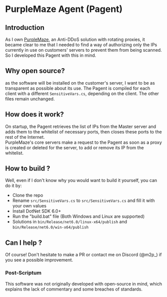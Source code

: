 # PurpleMaze Agent (Pagent)
## Introduction
As I own [PurpleMaze](https://purplemaze.net), an Anti-DDoS solution with rotating proxies, it became clear to me that I needed to find a way of authorizing only the IPs currently in use on customers' servers to prevent them from being scanned. So I developed this Pagent with this in mind.    

## Why open source?
as the software will be installed on the customer's server, I want to be as transparent as possible about its use. The Pagent is compiled for each client with a different `SensitiveVars.cs`, depending on the client.   The other files remain unchanged.  

## How does it work?
On startup, the Pagent retrieves the list of IPs from the Master server and adds them to the whitelist of necessary ports, then closes these ports to the rest of the Internet.  
PurpleMaze's core servers make a request to the Pagent as soon as a proxy is created or deleted for the server, to add or remove its IP from the whitelist.  

## How to build ?
Well, even if I don't know why you would want to build it yourself, you can do it by:
- Clone the repo
- Rename `src/SensitiveVars.cs` to `src/SensitiveVars.cs` and fill it with your own values
- Install DotNet SDK 6.0+
- Run the "build.bat" file (Both Windows and Linux are supported)
- Solutions in `bin/Release/net6.0/linux-x64/publish` and `bin/Release/net6.0/win-x64/publish`


## Can I help ?
Of course! Don't hesitate to make a PR or contact me on Discord (@m2p_) if you see a possible improvement.  

### Post-Scriptum
This software was not originally developed with open-source in mind, which explains the lack of commentary and some breaches of standards.